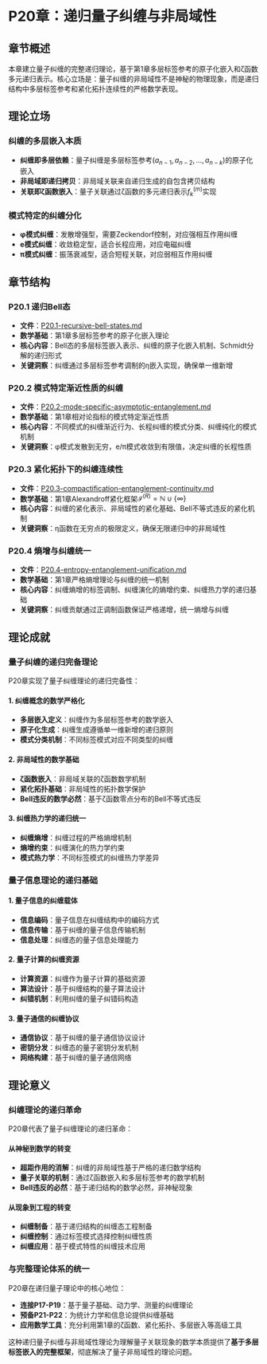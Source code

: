 # P20章：递归量子纠缠与非局域性

## 章节概述

本章建立量子纠缠的完整递归理论，基于第1章多层标签参考的原子化嵌入和ζ函数多元递归表示。核心立场是：量子纠缠的非局域性不是神秘的物理现象，而是递归结构中多层标签参考和紧化拓扑连续性的严格数学表现。

## 理论立场

### **纠缠的多层嵌入本质**
- **纠缠即多层依赖**：量子纠缠是多层标签参考$(a_{n-1}, a_{n-2}, \ldots, a_{n-k})$的原子化嵌入
- **非局域即递归拷贝**：非局域关联来自递归生成的自包含拷贝结构
- **关联即ζ函数嵌入**：量子关联通过ζ函数的多元递归表示$f_k^{(m)}$实现

### **模式特定的纠缠分化**
- **φ模式纠缠**：发散增强型，需要Zeckendorf控制，对应强相互作用纠缠
- **e模式纠缠**：收敛稳定型，适合长程应用，对应电磁纠缠
- **π模式纠缠**：振荡衰减型，适合短程关联，对应弱相互作用纠缠

## 章节结构

### P20.1 递归Bell态
- **文件**：[P20.1-recursive-bell-states.md](./P20.1-recursive-bell-states.md)
- **数学基础**：第1章多层标签参考的原子化嵌入理论
- **核心内容**：Bell态的多层标签嵌入表示、纠缠的原子化嵌入机制、Schmidt分解的递归形式
- **关键洞察**：纠缠通过多层标签参考调制的η嵌入实现，确保单一维新增

### P20.2 模式特定渐近性质的纠缠
- **文件**：[P20.2-mode-specific-asymptotic-entanglement.md](./P20.2-mode-specific-asymptotic-entanglement.md)
- **数学基础**：第1章相对论指标的模式特定渐近性质
- **核心内容**：不同模式的纠缠渐近行为、长程纠缠的模式分类、纠缠纯化的模式机制
- **关键洞察**：φ模式发散到无穷，e/π模式收敛到有限值，决定纠缠的长程性质

### P20.3 紧化拓扑下的纠缠连续性
- **文件**：[P20.3-compactification-entanglement-continuity.md](./P20.3-compactification-entanglement-continuity.md)
- **数学基础**：第1章Alexandroff紧化框架$\mathcal{I}^{(R)} = \mathbb{N} \cup \{\infty\}$
- **核心内容**：纠缠的紧化表示、非局域性的紧化基础、Bell不等式违反的紧化机制
- **关键洞察**：η函数在无穷点的极限定义，确保无限递归中的非局域性

### P20.4 熵增与纠缠统一
- **文件**：[P20.4-entropy-entanglement-unification.md](./P20.4-entropy-entanglement-unification.md)
- **数学基础**：第1章严格熵增理论与纠缠的统一机制
- **核心内容**：纠缠熵增的标签调制、纠缠演化的熵增约束、纠缠热力学的递归基础
- **关键洞察**：纠缠贡献通过正调制函数保证严格递增，统一熵增与纠缠

## 理论成就

### **量子纠缠的递归完备理论**

P20章实现了量子纠缠理论的递归完备性：

#### **1. 纠缠概念的数学严格化**
- **多层嵌入定义**：纠缠作为多层标签参考的数学嵌入
- **原子化生成**：纠缠生成遵循单一维新增的递归原则
- **模式分类机制**：不同标签模式对应不同类型的纠缠

#### **2. 非局域性的数学基础**
- **ζ函数嵌入**：非局域关联的ζ函数数学机制
- **紧化拓扑基础**：非局域性的拓扑数学保护
- **Bell违反的数学必然**：基于ζ函数零点分布的Bell不等式违反

#### **3. 纠缠热力学的递归统一**
- **纠缠熵增**：纠缠过程的严格熵增机制
- **熵增约束**：纠缠演化的热力学约束
- **模式热力学**：不同标签模式的纠缠热力学差异

### **量子信息理论的递归基础**

#### **1. 量子信息的纠缠载体**
- **信息编码**：量子信息在纠缠结构中的编码方式
- **信息传输**：基于纠缠的量子信息传输机制
- **信息处理**：纠缠态的量子信息处理能力

#### **2. 量子计算的纠缠资源**
- **计算资源**：纠缠作为量子计算的基础资源
- **算法设计**：基于纠缠结构的量子算法设计
- **纠错机制**：利用纠缠的量子纠错码构造

#### **3. 量子通信的纠缠协议**
- **通信协议**：基于纠缠的量子通信协议设计
- **密钥分发**：纠缠态的量子密钥分发机制
- **网络构建**：基于纠缠的量子通信网络

## 理论意义

### **纠缠理论的递归革命**

P20章代表了量子纠缠理论的递归革命：

#### **从神秘到数学的转变**
- **超距作用的消解**：纠缠的非局域性基于严格的递归数学结构
- **量子关联的机制**：通过ζ函数嵌入和多层标签参考的数学机制
- **Bell违反的必然**：基于递归结构的数学必然，非神秘现象

#### **从现象到工程的转变**
- **纠缠制备**：基于递归结构的纠缠态工程制备
- **纠缠控制**：通过标签模式选择控制纠缠性质
- **纠缠应用**：基于模式特性的纠缠技术应用

### **与完整理论体系的统一**

P20章在递归量子理论中的核心地位：
- **连接P17-P19**：基于量子基础、动力学、测量的纠缠理论
- **预备P21-P22**：为统计力学和信息论提供纠缠基础
- **应用数学工具**：充分利用第1章的ζ函数、紧化拓扑、多层嵌入等高级工具

这种递归量子纠缠与非局域性理论为理解量子关联现象的数学本质提供了**基于多层标签嵌入的完整框架**，彻底解决了量子非局域性的理论问题。